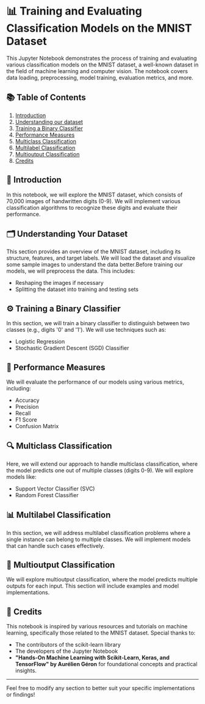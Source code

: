 # 📊 Training and Evaluating Classification Models on the MNIST Dataset

This Jupyter Notebook demonstrates the process of training and evaluating various classification models on the MNIST dataset, a well-known dataset in the field of machine learning and computer vision. The notebook covers data loading, preprocessing, model training, evaluation metrics, and more.

## 📚 Table of Contents

1. [Introduction](ML104-Classification.ipynb#Introduction)
2. [Understanding our dataset](ML104-Classification.ipynb#Understanding-our-dataset)
3. [Training a Binary Classifier](ML104-Classification.ipynb#Training-a-Binary-Classifier)
4. [Performance Measures](ML104-Classification.ipynb#Performance-Measures)
5. [Multiclass Classification](ML104-Classification.ipynb#Multiclass-Classification)
6. [Multilabel Classification](ML104-Classification.ipynb#Multilabel-Classification)
7. [Multioutput Classification](ML104-Classification.ipynb#Multioutput-Classification)
8. [Credits](ML104-Classification.ipynb#Credits)

## 📖 Introduction

In this notebook, we will explore the MNIST dataset, which consists of 70,000 images of handwritten digits (0-9). We will implement various classification algorithms to recognize these digits and evaluate their performance.

## 🗂️ Understanding Your Dataset

This section provides an overview of the MNIST dataset, including its structure, features, and target labels. We will load the dataset and visualize some sample images to understand the data better.Before training our models, we will preprocess the data. This includes:
- Reshaping the images if necessary
- Splitting the dataset into training and testing sets

## ⚙️ Training a Binary Classifier

In this section, we will train a binary classifier to distinguish between two classes (e.g., digits '0' and '1'). We will use techniques such as:
- Logistic Regression
- Stochastic Gradient Descent (SGD) Classifier

## 📏 Performance Measures

We will evaluate the performance of our models using various metrics, including:
- Accuracy
- Precision
- Recall
- F1 Score
- Confusion Matrix

## 🔍 Multiclass Classification

Here, we will extend our approach to handle multiclass classification, where the model predicts one out of multiple classes (digits 0-9). We will explore models like:
- Support Vector Classifier (SVC)
- Random Forest Classifier

## 📊 Multilabel Classification

In this section, we will address multilabel classification problems where a single instance can belong to multiple classes. We will implement models that can handle such cases effectively.

## 🔄 Multioutput Classification

We will explore multioutput classification, where the model predicts multiple outputs for each input. This section will include examples and model implementations.

## 🏅 Credits

This notebook is inspired by various resources and tutorials on machine learning, specifically those related to the MNIST dataset. Special thanks to:
- The contributors of the scikit-learn library
- The developers of the Jupyter Notebook
- **"Hands-On Machine Learning with Scikit-Learn, Keras, and TensorFlow" by Aurélien Géron** for foundational concepts and practical insights.

---

Feel free to modify any section to better suit your specific implementations or findings!
